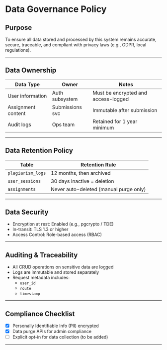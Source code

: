 <!--
START OF: data-governance.md
Purpose: Define rules and responsibilities for maintaining clean, compliant, and secure data.
Update Frequency: As compliance or internal policies evolve.
Location: docs/database/data-governance.md
-->

# Data Governance Policy

## Purpose

To ensure all data stored and processed by this system remains accurate, secure, traceable, and compliant with privacy laws (e.g., GDPR, local regulations).

---

## Data Ownership

| Data Type          | Owner           | Notes                               |
|--------------------|-----------------|-------------------------------------|
| User information   | Auth subsystem  | Must be encrypted and access-logged |
| Assignment content | Submissions svc | Immutable after submission          |
| Audit logs         | Ops team        | Retained for 1 year minimum         |

---

## Data Retention Policy

| Table             | Retention Rule                         |
|-------------------|----------------------------------------|
| `plagiarism_logs` | 12 months, then archived               |
| `user_sessions`   | 30 days inactive = deletion            |
| `assignments`     | Never auto-deleted (manual purge only) |

---

## Data Security

- Encryption at rest: Enabled (e.g., pgcrypto / TDE)
- In-transit: TLS 1.3 or higher
- Access Control: Role-based access (RBAC)

---

## Auditing & Traceability

- All CRUD operations on sensitive data are logged
- Logs are immutable and stored separately
- Request metadata includes:
  - `user_id`
  - `route`
  - `timestamp`

---

## Compliance Checklist

- [x] Personally Identifiable Info (PII) encrypted
- [x] Data purge APIs for admin compliance
- [ ] Explicit opt-in for data collection (to be added)

---

<!-- END OF: data-governance.md -->
